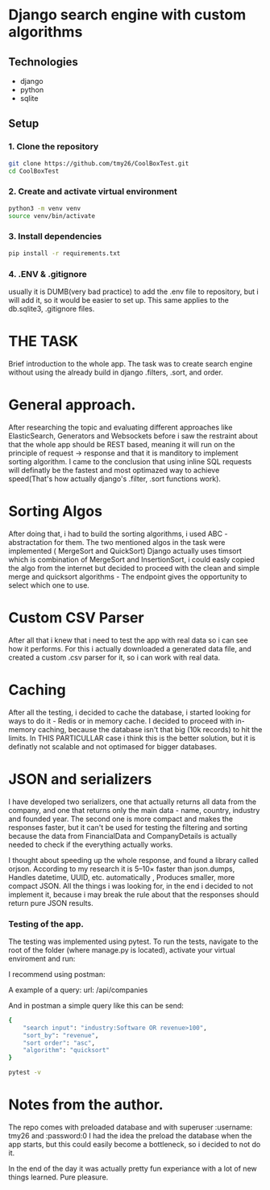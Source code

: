 
# Django search engine with custom algorithms


## Technologies 

- django
- python
- sqlite

## Setup

### 1. Clone the repository

```bash
git clone https://github.com/tmy26/CoolBoxTest.git
cd CoolBoxTest
```

### 2. Create and activate virtual environment

```bash
python3 -m venv venv
source venv/bin/activate
```

### 3. Install dependencies

```bash
pip install -r requirements.txt
```

### 4. .ENV & .gitignore
usually it is DUMB(very bad practice) to add the .env file to repository, but i will add it, so it would be easier to set up. This same applies to the db.sqlite3, .gitignore files.

# THE TASK
Brief introduction to the whole app.
The task was to create search engine without using the already build in django .filters, .sort, and order. 

# General approach.
After researching the topic and evaluating different approaches like ElasticSearch, Generators and Websockets before i saw the restraint about that the whole app should be REST based, meaning it will run on the principle of request -> response and that it is manditory to implement sorting algorithm. I came to the conclusion that using inline SQL requests will definatly be the fastest and most optimazed way to achieve speed(That's how actually django's .filter, .sort functions work).

# Sorting Algos
After doing that, i had to build the sorting algorithms, i used ABC - abstractation for them. The two mentioned algos in the task were implemented ( MergeSort and QuickSort) Django actually uses timsort which is combination of MergeSort and InsertionSort, i could easly copied the algo from the internet but decided to proceed with the clean and simple merge and quicksort algorithms - The endpoint gives the opportunity to select which one to use.

# Custom CSV Parser
After all that i knew that i need to test the app with real data so i can see how it performs. For this i actually downloaded a generated data file, and created a custom .csv parser for it, so i can work with real data.

# Caching
After all the testing, i decided to cache the database, i started looking for ways to do it - Redis or in memory cache. I decided to proceed with in-memory caching, because the database isn't that big (10k records) to hit the limits. In THIS PARTICULLAR case i think this is the better solution, but it is definatly not scalable and not optimased for bigger databases.

# JSON and serializers
I have developed two serializers, one that actually returns all data from the company, and one that returns only the main data - name, country, industry and founded year. The second one is more compact and makes the responses faster, but it can't be used for testing the filtering and sorting because the data from FinancialData and CompanyDetails is actually needed to check if the everything actually works.

I thought about speeding up the whole response, and found a library called orjson. According to my research it is  5–10× faster than json.dumps, Handles datetime, UUID, etc. automatically , Produces smaller, more compact JSON. All the things i was looking for, in the end i decided to not implement it, because i may break the rule about that the responses should return pure JSON results.

### Testing of the app.
The testing was implemented using pytest. To run the tests, navigate to the root of the folder (where manage.py is located), activate your virtual enviroment and run:

I recommend using postman:

A example of a query:
url: /api/companies

And in postman a simple query like this can be send:
```bash
{
    "search input": "industry:Software OR revenue>100",
    "sort_by": "revenue",
    "sort order": "asc",
    "algorithm": "quicksort"
}
```

```bash
pytest -v
```

# Notes from the author.
The repo comes with preloaded database and with superuser :username: tmy26 and :password:0
I had the idea the preload the database when the app starts, but this could easily become a bottleneck, so i decided to not do it.

In the end of the day it was actually pretty fun experiance with a lot of new things learned. Pure pleasure.
